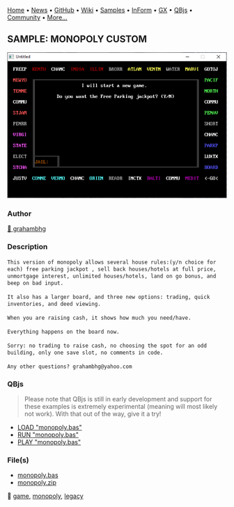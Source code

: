 [Home](https://qb64.com) • [News](../../news.md) • [GitHub](https://github.com/QB64Official/qb64) • [Wiki](https://github.com/QB64Official/qb64/wiki) • [Samples](../../samples.md) • [InForm](../../inform.md) • [GX](../../gx.md) • [QBjs](../../qbjs.md) • [Community](../../community.md) • [More...](../../more.md)

## SAMPLE: MONOPOLY CUSTOM

![screenshot.png](img/screenshot.png)

### Author

[🐝 grahambhg](../grahambhg.md) 

### Description

```text
This version of monopoly allows several house rules:(y/n choice for each) free parking jackpot , sell back houses/hotels at full price,  unmortgage interest, unlimited houses/hotels, land on go bonus, and beep on bad input.

It also has a larger board, and three new options: trading, quick inventories, and deed viewing.

When you are raising cash, it shows how much you need/have.

Everything happens on the board now.

Sorry: no trading to raise cash, no choosing the spot for an odd building, only one save slot, no comments in code.

Any other questions? grahambhg@yahoo.com
```

### QBjs

> Please note that QBjs is still in early development and support for these examples is extremely experimental (meaning will most likely not work). With that out of the way, give it a try!

* [LOAD "monopoly.bas"](https://v6p9d9t4.ssl.hwcdn.net/html/6029471/index.html?src=https://qb64.com/samples/monopoly-custom/src/monopoly.bas)
* [RUN "monopoly.bas"](https://v6p9d9t4.ssl.hwcdn.net/html/6029471/index.html?mode=auto&src=https://qb64.com/samples/monopoly-custom/src/monopoly.bas)
* [PLAY "monopoly.bas"](https://v6p9d9t4.ssl.hwcdn.net/html/6029471/index.html?mode=play&src=https://qb64.com/samples/monopoly-custom/src/monopoly.bas)

### File(s)

* [monopoly.bas](src/monopoly.bas)
* [monopoly.zip](src/monopoly.zip)

🔗 [game](../game.md), [monopoly](../monopoly.md), [legacy](../legacy.md)
